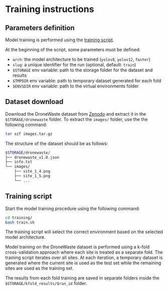 # Training instructions

## Parameters definition

Model training is performed using the [training script](../training/train.sh).

At the beginning of the script, some parameters must be defined:

* `arch`: the model architecture to be trained (`yolov8`, `yolov12`, `faster`)
* `slug`: a unique identifier for the run (optional, default: `train`)
* `$STORAGE` env variable: path to the storage folder for the dataset and results
* `$TMPDIR` env variable: path to temporary dataset generated for each fold
* `$ENVSDIR` env variable: path to the virtual environments folder

## Dataset download

Download the DroneWaste dataset from [Zenodo](https://doi.org/10.5281/zenodo.17045559) and extract it in the `$STORAGE/dronewaste` folder.
To extract the `images/` folder, use the the following command:

```bash
tar xzf images.tar.gz
```

The structure of the dataset should be as follows:

```bash
$STORAGE/dronewaste/
├── dronewaste_v1.0.json
├── info.txt
└── images/
    ├── site_1_4.png
    ├── site_1_5.png
    └── ...
```

## Training script

Start the model training procedure using the following command:

```bash
cd training/
bash train.sh
```

The training script will select the correct environment based on the selected model architecture.

Model training on the DroneWaste dataset is performed using a k-fold cross-validation approach where each site is treated as a separate fold.
The training script iterates over all sites. At each iteration, a temporary dataset is generated where the current site is used as the test set while the remaining sites are used as the training set.

The results from each fold training are saved in separate folders inside the `$STORAGE/kfold_results/$run_id` folder.
